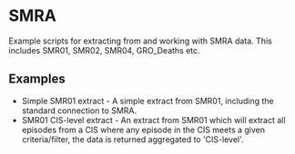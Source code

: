 # SMRA

Example scripts for extracting from and working with SMRA data. This includes SMR01, SMR02, SMR04, GRO_Deaths etc.

## Examples

 * Simple SMR01 extract - A simple extract from SMR01, including the standard connection to SMRA.
 * SMR01 CIS-level extract - An extract from SMR01 which will extract all episodes from a CIS where any episode in the CIS meets a given criteria/filter, the data is returned aggregated to 'CIS-level'.
